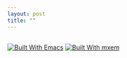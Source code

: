 ```yaml
---
layout: post
title: ""
---
```


##


[![Built With Emacs](https://img.shields.io/badge/Built%20With-Emacs-F596AA.svg)](https://www.gnu.org/software/emacs/)
[![Built With mxem](https://img.shields.io/badge/Built%20With-mxem-F596AA.svg)](https://gitee.com/re-mx/mxem)
